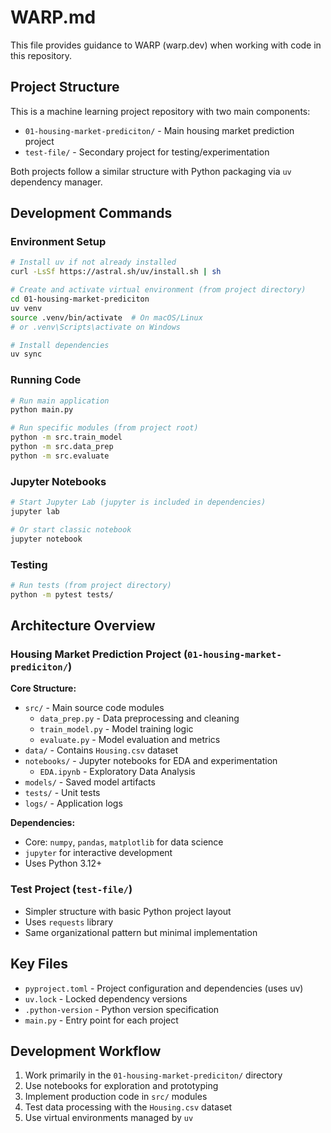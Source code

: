 # WARP.md

This file provides guidance to WARP (warp.dev) when working with code in this repository.

## Project Structure

This is a machine learning project repository with two main components:
- `01-housing-market-prediciton/` - Main housing market prediction project
- `test-file/` - Secondary project for testing/experimentation

Both projects follow a similar structure with Python packaging via `uv` dependency manager.

## Development Commands

### Environment Setup
```bash
# Install uv if not already installed
curl -LsSf https://astral.sh/uv/install.sh | sh

# Create and activate virtual environment (from project directory)
cd 01-housing-market-prediciton
uv venv
source .venv/bin/activate  # On macOS/Linux
# or .venv\Scripts\activate on Windows

# Install dependencies
uv sync
```

### Running Code
```bash
# Run main application
python main.py

# Run specific modules (from project root)
python -m src.train_model
python -m src.data_prep  
python -m src.evaluate
```

### Jupyter Notebooks
```bash
# Start Jupyter Lab (jupyter is included in dependencies)
jupyter lab

# Or start classic notebook
jupyter notebook
```

### Testing
```bash
# Run tests (from project directory)
python -m pytest tests/
```

## Architecture Overview

### Housing Market Prediction Project (`01-housing-market-prediciton/`)

**Core Structure:**
- `src/` - Main source code modules
  - `data_prep.py` - Data preprocessing and cleaning
  - `train_model.py` - Model training logic  
  - `evaluate.py` - Model evaluation and metrics
- `data/` - Contains `Housing.csv` dataset
- `notebooks/` - Jupyter notebooks for EDA and experimentation
  - `EDA.ipynb` - Exploratory Data Analysis
- `models/` - Saved model artifacts
- `tests/` - Unit tests
- `logs/` - Application logs

**Dependencies:** 
- Core: `numpy`, `pandas`, `matplotlib` for data science
- `jupyter` for interactive development
- Uses Python 3.12+

### Test Project (`test-file/`)
- Simpler structure with basic Python project layout
- Uses `requests` library
- Same organizational pattern but minimal implementation

## Key Files

- `pyproject.toml` - Project configuration and dependencies (uses uv)
- `uv.lock` - Locked dependency versions
- `.python-version` - Python version specification
- `main.py` - Entry point for each project

## Development Workflow

1. Work primarily in the `01-housing-market-prediciton/` directory
2. Use notebooks for exploration and prototyping
3. Implement production code in `src/` modules
4. Test data processing with the `Housing.csv` dataset
5. Use virtual environments managed by `uv`